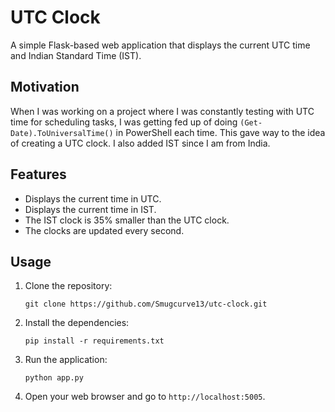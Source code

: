 # UTC Clock

A simple Flask-based web application that displays the current UTC time and Indian Standard Time (IST).

## Motivation

When I was working on a project where I was constantly testing with UTC time for scheduling tasks, I was getting fed up of doing `(Get-Date).ToUniversalTime()` in PowerShell each time. This gave way to the idea of creating a UTC clock. I also added IST since I am from India.

## Features

*   Displays the current time in UTC.
*   Displays the current time in IST.
*   The IST clock is 35% smaller than the UTC clock.
*   The clocks are updated every second.

## Usage

1.  Clone the repository:

    ```
    git clone https://github.com/Smugcurve13/utc-clock.git
    ```

2.  Install the dependencies:

    ```
    pip install -r requirements.txt
    ```

3.  Run the application:

    ```
    python app.py
    ```

4.  Open your web browser and go to `http://localhost:5005`.
